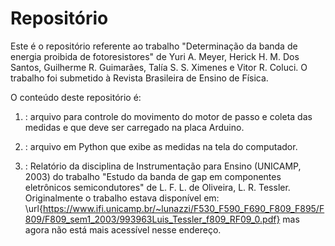 # Repositório

Este é o repositório referente ao trabalho "Determinação da banda de energia proibida de fotoresistores" de Yuri A. Meyer, Herick H. M. Dos Santos, Guilherme R. Guimarães, Talía S. S. Ximenes e Vitor R. Coluci.
O trabalho foi submetido à Revista Brasileira de Ensino de Física.

O conteúdo deste repositório é:

1) : arquivo para controle do movimento do motor de passo e coleta das medidas e que deve ser carregado na placa Arduino.

2) : arquivo em Python que exibe as medidas na tela do computador.

3) : Relatório da disciplina de Instrumentação para Ensino (UNICAMP, 2003) do trabalho "Estudo da banda de gap em componentes eletrônicos semicondutores" de  L. F. L. de Oliveira, L. R. Tessler. Originalmente o trabalho estava disponível em: \url{https://www.ifi.unicamp.br/~lunazzi/F530_F590_F690_F809_F895/F809/F809_sem1_2003/993963Luis_Tessler_f809_RF09_0.pdf} mas agora não está mais acessível nesse endereço.
